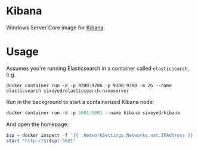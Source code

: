 # Kibana

Windows Server Core image for [Kibana](https://www.elastic.co/products/kibana).

# Usage

Assumes you're running Elasticsearch in a container called `elasticsearch`, e.g.

```
docker container run -d -p 9200:9200 -p 9300:9300 -m 2G --name elasticsearch sixeyed/elasticsearch:nanoserver
```

Run in the background to start a containerized Kibana node:

```PowerShell
docker container run -d -p 5601:5601 --name kibana sixeyed/kibana
```

And open the homepage:

```PowerShell
$ip = docker inspect -f '{{ .NetworkSettings.Networks.nat.IPAddress }}' kibana
start "http://$($ip):5601"
```

